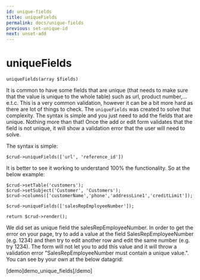 ```yaml
---
id: unique-fields
title: uniqueFields
permalink: docs/unique-fields
previous: set-unique-id
next: unset-add
---
```


# uniqueFields


<pre><code class="php">uniqueFields(array $fields)</code></pre>
It is common to have some fields that are unique (that needs to make sure that the value is unique to the whole table) such as url, product number,... e.t.c. This is a very common validation, however it can be a bit more hard as there are lot of things to check. The <code>uniqueFields</code> was created to solve that complexity. The syntax is simple and you just need to add the fields that are unique. Nothing more than that! Once the add or edit form validates that the field is not unique, it will show a validation error that the user will need to solve.

The syntax is simple:
<pre><code class="php">$crud->uniqueFields(['url', 'reference_id'])</code></pre>

It is better to see it working to understand 100% the functionality. So at the below example:
<pre><code class="php">$crud->setTable('customers');
$crud->setSubject('Customer', 'Customers');
$crud->columns(['customerName','phone','addressLine1','creditLimit']);

$crud->uniqueFields(['salesRepEmployeeNumber']);

return $crud->render();</code></pre>

We did set as unique field the salesRepEmployeeNumber. In order to get the error on your page, try to add a value at the field SalesRepEmployeeNumber (e.g. 1234) and then try to edit another row and edit the same number (e.g. try 1234). The form will not let you to add this value and it will throw a validation error "SalesRepEmployeeNumber must contain a unique value.". You can see by your own at the below datagrid:

[demo]demo_unique_fields[/demo]
